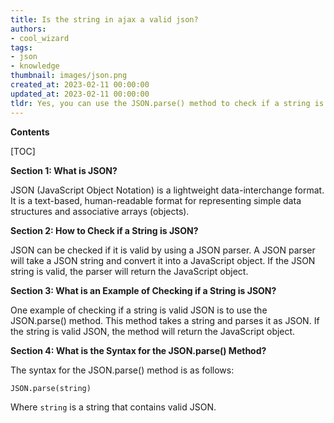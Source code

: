 ```yaml
---
title: Is the string in ajax a valid json?
authors:
- cool_wizard
tags:
- json
- knowledge
thumbnail: images/json.png
created_at: 2023-02-11 00:00:00
updated_at: 2023-02-11 00:00:00
tldr: Yes, you can use the JSON.parse() method to check if a string is valid JSON or not.
---
```


**Contents**

[TOC]

**Section 1: What is JSON?**

JSON (JavaScript Object Notation) is a lightweight data-interchange format. It is a text-based, human-readable format for representing simple data structures and associative arrays (objects).

**Section 2: How to Check if a String is JSON?**

JSON can be checked if it is valid by using a JSON parser. A JSON parser will take a JSON string and convert it into a JavaScript object. If the JSON string is valid, the parser will return the JavaScript object.

**Section 3: What is an Example of Checking if a String is JSON?**

One example of checking if a string is valid JSON is to use the JSON.parse() method. This method takes a string and parses it as JSON. If the string is valid JSON, the method will return the JavaScript object.

**Section 4: What is the Syntax for the JSON.parse() Method?**

The syntax for the JSON.parse() method is as follows:

```
JSON.parse(string)
```

Where `string` is a string that contains valid JSON.
